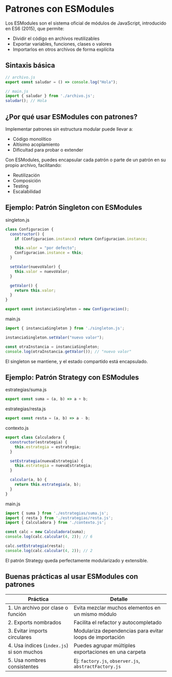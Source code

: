 # **Patrones con ESModules**

Los ESModules son el sistema oficial de módulos de JavaScript, introducido en ES6 (2015), que permite:
- Dividir el código en archivos reutilizables 
- Exportar variables, funciones, clases o valores
- Importarlos en otros archivos de forma explícita



## Sintaxis básica

```js
// archivo.js
export const saludar = () => console.log("Hola");

// main.js
import { saludar } from './archivo.js';
saludar(); // Hola
```



## ¿Por qué usar ESModules con patrones?

Implementar patrones sin estructura modular puede llevar a:
- Código monolítico
- Altísimo acoplamiento
- Dificultad para probar o extender

Con ESModules, puedes encapsular cada patrón o parte de un patrón en su propio archivo, facilitando:
- Reutilización
- Composición
- Testing
- Escalabilidad



## Ejemplo: Patrón Singleton con ESModules

singleton.js
```js
class Configuracion {
  constructor() {
    if (Configuracion.instance) return Configuracion.instance;

    this.valor = "por defecto";
    Configuracion.instance = this;
  }

  setValor(nuevoValor) {
    this.valor = nuevoValor;
  }

  getValor() {
    return this.valor;
  }
}

export const instanciaSingleton = new Configuracion();
```

main.js
```js
import { instanciaSingleton } from './singleton.js';

instanciaSingleton.setValor("nuevo valor");

const otraInstancia = instanciaSingleton;
console.log(otraInstancia.getValor()); // "nuevo valor"
```
El singleton se mantiene, y el estado compartido está encapsulado.



## Ejemplo: Patrón Strategy con ESModules

estrategias/suma.js
```js
export const suma = (a, b) => a + b;
```

estrategias/resta.js
```js
export const resta = (a, b) => a - b;
```

contexto.js
```js
export class Calculadora {
  constructor(estrategia) {
    this.estrategia = estrategia;
  }

  setEstrategia(nuevaEstrategia) {
    this.estrategia = nuevaEstrategia;
  }

  calcular(a, b) {
    return this.estrategia(a, b);
  }
}
```

main.js
```js
import { suma } from './estrategias/suma.js';
import { resta } from './estrategias/resta.js';
import { Calculadora } from './contexto.js';

const calc = new Calculadora(suma);
console.log(calc.calcular(4, 2)); // 6

calc.setEstrategia(resta);
console.log(calc.calcular(4, 2)); // 2
```
El patrón Strategy queda perfectamente modularizado y extensible.



## Buenas prácticas al usar ESModules con patrones

|Práctica|Detalle|
|---|---|
|1. Un archivo por clase o función|Evita mezclar muchos elementos en un mismo módulo|
|2. Exports nombrados|Facilita el refactor y autocompletado|
|3. Evitar imports circulares|Modulariza dependencias para evitar loops de importación|
|4. Usa índices (`index.js`) si son muchos|Puedes agrupar múltiples exportaciones en una carpeta|
|5. Usa nombres consistentes|Ej: `factory.js`, `observer.js`, `abstractFactory.js`|